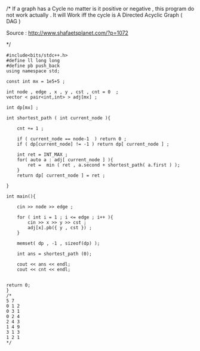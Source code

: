 /*
If a graph has a Cycle no matter is it positive or negative , this program do not work actually . It will Work iff 
the cycle is A Directed Acyclic Graph ( DAG ) 

Source : http://www.shafaetsplanet.com/?p=1072

*/
```
#include<bits/stdc++.h>
#define ll long long
#define pb push_back
using namespace std;

const int mx = 1e5+5 ;

int node , edge , x , y , cst , cnt = 0  ;
vector < pair<int,int> > adj[mx] ;

int dp[mx] ;

int shortest_path ( int current_node ){

    cnt += 1 ;

    if ( current_node == node-1  ) return 0 ;
    if ( dp[current_node] != -1 ) return dp[ current_node ] ;

    int ret = INT_MAX ;
    for( auto a : adj[ current_node ] ){
        ret =  min ( ret , a.second + shortest_path( a.first ) );
    }
    return dp[ current_node ] = ret ;

}

int main(){

    cin >> node >> edge ;

    for ( int i = 1 ; i <= edge ; i++ ){
        cin >> x >> y >> cst ;
        adj[x].pb({ y , cst }) ;
    }

    memset( dp , -1 , sizeof(dp) );

    int ans = shortest_path (0);

    cout << ans << endl;
    cout << cnt << endl;


return 0;
}
/*
5 7
0 1 2
0 3 1
0 2 4
2 4 3
1 4 9
3 1 3
1 2 1
*/
```
